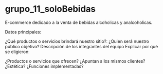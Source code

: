 # grupo_11_soloBebidas

E-commerce dedicado a la venta de bebidas alcoholicas y analcoholicas. 


Datos principales:

¿Qué productos o servicios brindará nuestro sitio?:
¿Quien será nuestro público objetivo?
Descripción de los integrantes del equipo
Explicar por qué se eligieron:

¿Productos o servicios que ofrecen?
¿Apuntan a los mismos clientes?
¿Estética?
¿Funciones implementadas?
